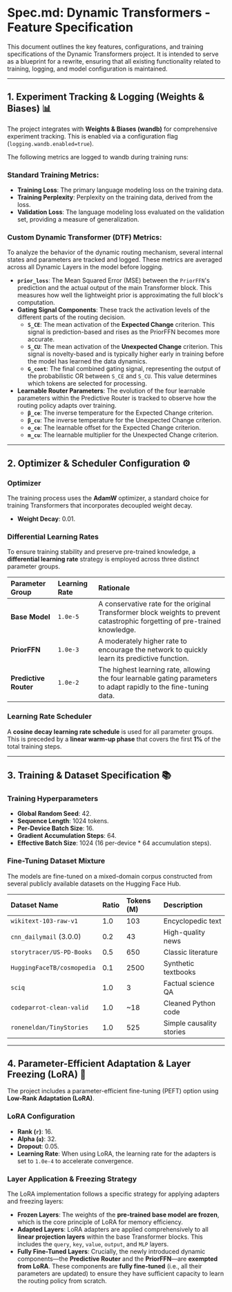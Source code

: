 # Spec.md: Dynamic Transformers - Feature Specification

This document outlines the key features, configurations, and training specifications of the Dynamic Transformers project. It is intended to serve as a blueprint for a rewrite, ensuring that all existing functionality related to training, logging, and model configuration is maintained.

---

## 1. Experiment Tracking & Logging (Weights & Biases) 📊

The project integrates with **Weights & Biases (wandb)** for comprehensive experiment tracking. This is enabled via a configuration flag (`logging.wandb.enabled=true`).

The following metrics are logged to wandb during training runs:

### Standard Training Metrics:
* **Training Loss**: The primary language modeling loss on the training data.
* **Training Perplexity**: Perplexity on the training data, derived from the loss.
* **Validation Loss**: The language modeling loss evaluated on the validation set, providing a measure of generalization.

### Custom Dynamic Transformer (DTF) Metrics:
To analyze the behavior of the dynamic routing mechanism, several internal states and parameters are tracked and logged. These metrics are averaged across all Dynamic Layers in the model before logging.

* **`prior_loss`**: The Mean Squared Error (MSE) between the `PriorFFN`'s prediction and the actual output of the main Transformer block. This measures how well the lightweight prior is approximating the full block's computation.
* **Gating Signal Components**: These track the activation levels of the different parts of the routing decision.
    * **`S_CE`**: The mean activation of the **Expected Change** criterion. This signal is prediction-based and rises as the PriorFFN becomes more accurate.
    * **`S_CU`**: The mean activation of the **Unexpected Change** criterion. This signal is novelty-based and is typically higher early in training before the model has learned the data dynamics.
    * **`G_cont`**: The final combined gating signal, representing the output of the probabilistic OR between `S_CE` and `S_CU`. This value determines which tokens are selected for processing.
* **Learnable Router Parameters**: The evolution of the four learnable parameters within the Predictive Router is tracked to observe how the routing policy adapts over training.
    * **`β_ce`**: The inverse temperature for the Expected Change criterion.
    * **`β_cu`**: The inverse temperature for the Unexpected Change criterion.
    * **`o_ce`**: The learnable offset for the Expected Change criterion.
    * **`m_cu`**: The learnable multiplier for the Unexpected Change criterion.

---

## 2. Optimizer & Scheduler Configuration ⚙️

### Optimizer
The training process uses the **AdamW** optimizer, a standard choice for training Transformers that incorporates decoupled weight decay.
* **Weight Decay**: 0.01.

### Differential Learning Rates
To ensure training stability and preserve pre-trained knowledge, a **differential learning rate** strategy is employed across three distinct parameter groups.

| Parameter Group | Learning Rate | Rationale |
| :--- | :--- | :--- |
| **Base Model** | `1.0e-5` | A conservative rate for the original Transformer block weights to prevent catastrophic forgetting of pre-trained knowledge. |
| **PriorFFN** | `1.0e-3` | A moderately higher rate to encourage the network to quickly learn its predictive function. |
| **Predictive Router**| `1.0e-2` | The highest learning rate, allowing the four learnable gating parameters to adapt rapidly to the fine-tuning data. |

### Learning Rate Scheduler
A **cosine decay learning rate schedule** is used for all parameter groups. This is preceded by a **linear warm-up phase** that covers the first **1%** of the total training steps.

---

## 3. Training & Dataset Specification 📚

### Training Hyperparameters
* **Global Random Seed**: 42.
* **Sequence Length**: 1024 tokens.
* **Per-Device Batch Size**: 16.
* **Gradient Accumulation Steps**: 64.
* **Effective Batch Size**: 1024 (16 per-device * 64 accumulation steps).

### Fine-Tuning Dataset Mixture
The models are fine-tuned on a mixed-domain corpus constructed from several publicly available datasets on the Hugging Face Hub.

| Dataset Name | Ratio | Tokens (M) | Description |
| :--- | :--- | :--- | :--- |
| `wikitext-103-raw-v1` | 1.0 | 103 | Encyclopedic text |
| `cnn_dailymail` (3.0.0) | 0.2 | 43 | High-quality news |
| `storytracer/US-PD-Books`| 0.5 | 650 | Classic literature |
| `HuggingFaceTB/cosmopedia`| 0.1 | 2500 | Synthetic textbooks |
| `sciq` | 1.0 | 3 | Factual science QA |
| `codeparrot-clean-valid` | 1.0 | ~18 | Cleaned Python code |
| `roneneldan/TinyStories` | 1.0 | 525 | Simple causality stories |

---

## 4. Parameter-Efficient Adaptation & Layer Freezing (LoRA) 🧊

The project includes a parameter-efficient fine-tuning (PEFT) option using **Low-Rank Adaptation (LoRA)**.

### LoRA Configuration
* **Rank (`r`)**: 16.
* **Alpha (`α`)**: 32.
* **Dropout**: 0.05.
* **Learning Rate**: When using LoRA, the learning rate for the adapters is set to `1.0e-4` to accelerate convergence.

### Layer Application & Freezing Strategy
The LoRA implementation follows a specific strategy for applying adapters and freezing layers:
* **Frozen Layers**: The weights of the **pre-trained base model are frozen**, which is the core principle of LoRA for memory efficiency.
* **Adapted Layers**: LoRA adapters are applied comprehensively to all **linear projection layers** within the base Transformer blocks. This includes the `query`, `key`, `value`, `output`, and `MLP` layers.
* **Fully Fine-Tuned Layers**: Crucially, the newly introduced dynamic components—the **Predictive Router** and the **PriorFFN**—are **exempted from LoRA**. These components are **fully fine-tuned** (i.e., all their parameters are updated) to ensure they have sufficient capacity to learn the routing policy from scratch.